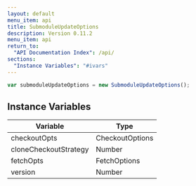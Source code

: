 ```yaml
---
layout: default
menu_item: api
title: SubmoduleUpdateOptions
description: Version 0.11.2
menu_item: api
return_to:
  "API Documentation Index": /api/
sections:
  "Instance Variables": "#ivars"
---
```


```js
var submoduleUpdateOptions = new SubmoduleUpdateOptions();
```

## <a name="ivars"></a>Instance Variables

| Variable | Type |
| --- | --- |
| <a name="checkoutOpts"></a>checkoutOpts | CheckoutOptions |
| <a name="cloneCheckoutStrategy"></a>cloneCheckoutStrategy | Number |
| <a name="fetchOpts"></a>fetchOpts | FetchOptions |
| <a name="version"></a>version | Number |

